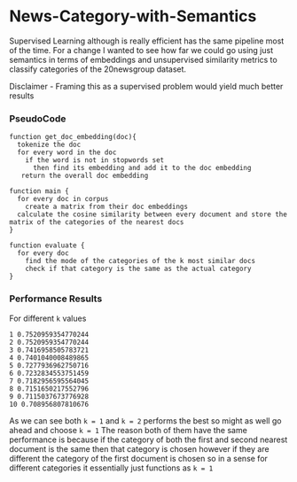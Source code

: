 # News-Category-with-Semantics

Supervised Learning although is really efficient has the same pipeline most of the time. For a change I wanted to see how far we could go using just
semantics in terms of embeddings and unsupervised similarity metrics to classify categories of the 20newsgroup dataset.

Disclaimer - Framing this as a supervised problem would yield much better results

### PseudoCode

```
function get_doc_embedding(doc){
  tokenize the doc
  for every word in the doc
    if the word is not in stopwords set
      then find its embedding and add it to the doc embedding
   return the overall doc embedding
   
function main {
  for every doc in corpus
    create a matrix from their doc embeddings
  calculate the cosine similarity between every document and store the matrix of the categories of the nearest docs
}

function evaluate {
  for every doc
    find the mode of the categories of the k most similar docs
    check if that category is the same as the actual category
}
```

### Performance Results

For different `k` values 

```
1 0.7520959354770244
2 0.7520959354770244
3 0.7416958505783721
4 0.7401040008489865
5 0.7277936962750716
6 0.7232834553751459
7 0.7182956595564045
8 0.7151650217552796
9 0.7115037673776928
10 0.708956807810676
```

As we can see both `k = 1` and `k = 2` performs the best so might as well go ahead and choose `k = 1`
The reason both of them have the same performance is because if the category of both the first and second nearest document is the same then that category is chosen however if they are different the category of the first document is chosen so in a sense for different categories it essentially just functions as `k = 1`
